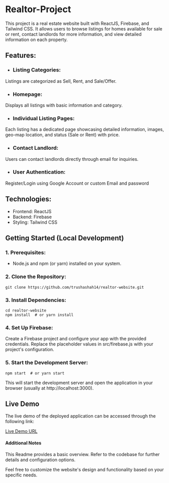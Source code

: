 # Realtor-Project

This project is a real estate website built with ReactJS, Firebase, and Tailwind CSS. It allows users to browse listings for homes available for sale or rent, contact landlords for more information, and view detailed information on each property.

## Features:
- ### Listing Categories: 
Listings are categorized as Sell, Rent, and Sale/Offer.
- ### Homepage: 
Displays all listings with basic information and category.
- ### Individual Listing Pages: 
Each listing has a dedicated page showcasing detailed information, images, geo-map location, and status (Sale or Rent) with price.
- ### Contact Landlord:
Users can contact landlords directly through email for inquiries.
- ### User Authentication:
Register/Login using Google Account or custom Email and password

## Technologies:
- Frontend: ReactJS
- Backend: Firebase
- Styling: Tailwind CSS


## Getting Started (Local Development)
### 1. Prerequisites:
- Node.js and npm (or yarn) installed on your system.
### 2. Clone the Repository:
```
git clone https://github.com/trushashah14/realtor-website.git
```

### 3. Install Dependencies:
```
cd realtor-website
npm install  # or yarn install
```

### 4. Set Up Firebase:
Create a Firebase project and configure your app with the provided credentials.
Replace the placeholder values in src/firebase.js with your project's configuration.

### 5. Start the Development Server:
```
npm start  # or yarn start
```

This will start the development server and open the application in your browser (usually at http://localhost:3000).

## Live Demo
The live demo of the deployed application can be accessed through the following link:

[Live Demo URL](https://realtor-project-app.vercel.app)

#### Additional Notes
This Readme provides a basic overview. Refer to the codebase for further details and configuration options.

Feel free to customize the website's design and functionality based on your specific needs.
